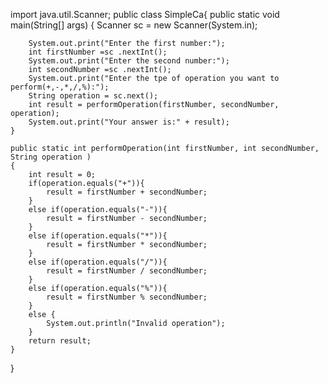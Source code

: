 import java.util.Scanner;
public class SimpleCa{
    public static void main(String[] args)
    {
        Scanner sc = new Scanner(System.in);

        System.out.print("Enter the first number:");
        int firstNumber =sc .nextInt();
        System.out.print("Enter the second number:");
        int secondNumber =sc .nextInt();
        System.out.print("Enter the tpe of operation you want to perform(+,-,*,/,%):");
        String operation = sc.next();
        int result = performOperation(firstNumber, secondNumber, operation);
        System.out.print("Your answer is:" + result);
    }

    public static int performOperation(int firstNumber, int secondNumber, String operation )
    {
        int result = 0;
        if(operation.equals("+")){
            result = firstNumber + secondNumber;
        }
        else if(operation.equals("-")){
            result = firstNumber - secondNumber;
        }
        else if(operation.equals("*")){
            result = firstNumber * secondNumber;
        }
        else if(operation.equals("/")){
            result = firstNumber / secondNumber;
        }
        else if(operation.equals("%")){
            result = firstNumber % secondNumber;
        }
        else {
            System.out.println("Invalid operation");
        }
        return result;
    }
}
